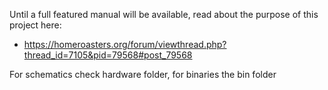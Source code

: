 Until a full featured manual will be available, read about the purpose of this project here:
- https://homeroasters.org/forum/viewthread.php?thread_id=7105&pid=79568#post_79568

For schematics check hardware folder, for binaries the bin folder
